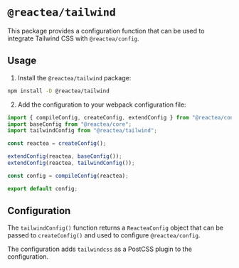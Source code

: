 # `@reactea/tailwind`

This package provides a configuration function that can be used to integrate Tailwind CSS with `@reactea/config`.

## Usage

1. Install the `@reactea/tailwind` package:

```sh
npm install -D @reactea/tailwind
```

2. Add the configuration to your webpack configuration file:

```js
import { compileConfig, createConfig, extendConfig } from "@reactea/config";
import baseConfig from "@reactea/core";
import tailwindConfig from "@reactea/tailwind";

const reactea = createConfig();

extendConfig(reactea, baseConfig());
extendConfig(reactea, tailwindConfig());

const config = compileConfig(reactea);

export default config;
```

## Configuration

The `tailwindConfig()` function returns a `ReacteaConfig` object that can be passed to `createConfig()` and used to configure `@reactea/config`.

The configuration adds `tailwindcss` as a PostCSS plugin to the configuration.
